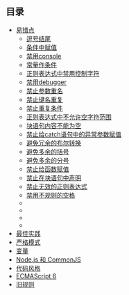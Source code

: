 ## 目录

* [易错点](./doc/chapter1/README.md)
    + [逗号结尾](./doc/chapter1/comma-dangle.md)
    + [条件中赋值](./doc/chapter1/no-cond-assign.md)
    + [禁用console](./doc/chapter1/no-console.md)
    + [常量作条件](./doc/chapter1/no-constant-condition.md)
    + [正则表达式中禁用控制字符](./doc/chapter1/no-control-regex.md)
    + [禁用debugger](./doc/chapter1/no-debugger.md)
    + [禁止参数重名](./doc/chapter1/no-dupe-args.md)
    + [禁止键名重复](./doc/chapter1/no-dupe-keys.md)
    + [禁止重复条件](./doc/chapter1/no-duplicate-case.md)
    + [正则表达式中不允许空字符范围](./doc/chapter1/no-empty-character-class.md)
    + [块语句内容不能为空](./doc/chapter1/no-empty.md)
    + [禁止给catch语句中的异常参数赋值](./doc/chapter1/no-ex-assign.md)
    + [避免冗余的布尔转换](./doc/chapter1/no-extra-boolean-cast.md)
    + [避免多余的括号](./doc/chapter1/no-extra-parens.md)
    + [避免多余的分号](./doc/chapter1/no-extra-semi.md)
    + [禁止给函数赋值](./doc/chapter1/no-func-assign.md)
    + [禁止在块语句中声明](./doc/chapter1/no-inner-declarations.md)
    + [禁止无效的正则表达式](./doc/chapter1/no-invalid-regexp.md)
    + [禁用不规则的空格](./doc/chapter1/no-irregular-whitespace.md)
    + [](./doc/chapter1/)
    + [](./doc/chapter1/)
    + [](./doc/chapter1/)
    + [](./doc/chapter1/)
* [最佳实践](./doc/chapter2/README.md)
* [严格模式](./doc/chapter3/README.md)
* [变量](./doc/chapter4/README.md)
* [Node.js 和 CommonJS](./doc/chapter5/README.md)
* [代码风格](./doc/chapter6/README.md)
* [ECMAScript 6](./doc/chapter7/README.md)
* [旧规则](./doc/chapter8/README.md)

